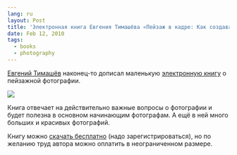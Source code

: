 ```yaml
---
lang: ru
layout: Post
title: 'Электронная книга Евгения Тимашёва «Пейзаж в кадре: Как создавать хорошие фотографии, не тратя деньги на оборудование»'
date: Feb 12, 2010
tags:
  - books
  - photography
---
```


[Евгений Тимашёв](http://rezus.livejournal.com/) наконец-то дописал маленькую [электронную книгу](http://www.fotografia.com.ua/books/) о пейзажной фотографии.

![](http://wow.sapegin.me/211T2W0h1M1x/rezus-ebook.jpg)

Книга отвечает на действительно важные вопросы о фотографии и будет полезна в основном начинающим фотографам. А ещё в ней много больших и красивых фотографий.

Книгу можно [скачать бесплатно](http://e-timashov.kroogi.ru/content/show/604216) (надо зарегистрироваться), но по желанию труд автора можно оплатить в неограниченном размере.
